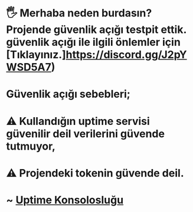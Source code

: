 
# 🖐 Merhaba neden burdasın? Projende güvenlik açığı testpit ettik. güvenlik açığı ile ilgili önlemler için [Tıklayınız.]https://discord.gg/J2pYWSD5A7)

# Güvenlik açığı sebebleri;

# ⚠️ Kullandığın uptime servisi güvenilir deil verilerini güvende tutmuyor,
# ⚠️ Projendeki tokenin güvende deil. 

# ~ [Uptime Konsolosluğu](https://discord.gg/J2pYWSD5A7)
